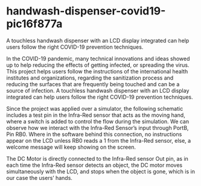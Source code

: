 # handwash-dispenser-covid19-pic16f877a
A touchless handwash dispenser with an LCD display integrated can help users follow the right COVID-19 prevention techniques.


In the COVID-19 pandemic, many technical innovations and ideas showed up to help reducing the effects of getting infected, or spreading the virus. This project helps users follow the instructions of the international health institutes and organizations, regarding the sanitization process and reducing the surfaces that are frequently being touched and can be a source of infection. A touchless handwash dispenser with an LCD display integrated can help users follow the right COVID-19 prevention techniques.

Since the project was applied over a simulator, the following schematic includes a test pin in the Infra-Red sensor that acts as the moving hand, where a switch is added to control the flow during the simulation. 
We can observe how we interact with the Infra-Red Sensor’s input through PortB, Pin RB0. Where in the software behind this connection, no instructions appear on the LCD unless RB0 reads a 1 from the Infra-Red sensor, else, a welcome message will keep showing on the screen.

The DC Motor is directly connected to the Infra-Red sensor Out pin, as in each time the Infra-Red sensor detects an object, the DC motor moves simultaneously with the LCD, and stops when the object is gone, which is in our case the users’ hands.

